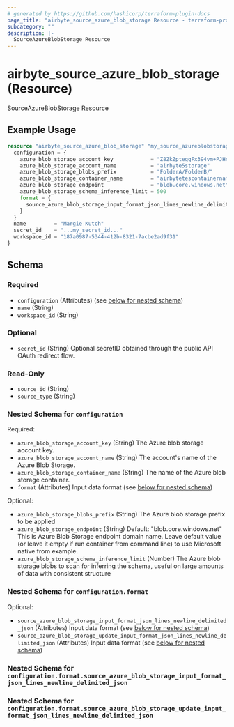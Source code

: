 ```yaml
---
# generated by https://github.com/hashicorp/terraform-plugin-docs
page_title: "airbyte_source_azure_blob_storage Resource - terraform-provider-airbyte"
subcategory: ""
description: |-
  SourceAzureBlobStorage Resource
---
```


# airbyte_source_azure_blob_storage (Resource)

SourceAzureBlobStorage Resource

## Example Usage

```terraform
resource "airbyte_source_azure_blob_storage" "my_source_azureblobstorage" {
  configuration = {
    azure_blob_storage_account_key            = "Z8ZkZpteggFx394vm+PJHnGTvdRncaYS+JhLKdj789YNmD+iyGTnG+PV+POiuYNhBg/ACS+LKjd%4FG3FHGN12Nd=="
    azure_blob_storage_account_name           = "airbyte5storage"
    azure_blob_storage_blobs_prefix           = "FolderA/FolderB/"
    azure_blob_storage_container_name         = "airbytetescontainername"
    azure_blob_storage_endpoint               = "blob.core.windows.net"
    azure_blob_storage_schema_inference_limit = 500
    format = {
      source_azure_blob_storage_input_format_json_lines_newline_delimited_json = {}
    }
  }
  name         = "Margie Kutch"
  secret_id    = "...my_secret_id..."
  workspace_id = "187a0987-5344-412b-8321-7acbe2ad9f31"
}
```

<!-- schema generated by tfplugindocs -->
## Schema

### Required

- `configuration` (Attributes) (see [below for nested schema](#nestedatt--configuration))
- `name` (String)
- `workspace_id` (String)

### Optional

- `secret_id` (String) Optional secretID obtained through the public API OAuth redirect flow.

### Read-Only

- `source_id` (String)
- `source_type` (String)

<a id="nestedatt--configuration"></a>
### Nested Schema for `configuration`

Required:

- `azure_blob_storage_account_key` (String) The Azure blob storage account key.
- `azure_blob_storage_account_name` (String) The account's name of the Azure Blob Storage.
- `azure_blob_storage_container_name` (String) The name of the Azure blob storage container.
- `format` (Attributes) Input data format (see [below for nested schema](#nestedatt--configuration--format))

Optional:

- `azure_blob_storage_blobs_prefix` (String) The Azure blob storage prefix to be applied
- `azure_blob_storage_endpoint` (String) Default: "blob.core.windows.net"
This is Azure Blob Storage endpoint domain name. Leave default value (or leave it empty if run container from command line) to use Microsoft native from example.
- `azure_blob_storage_schema_inference_limit` (Number) The Azure blob storage blobs to scan for inferring the schema, useful on large amounts of data with consistent structure

<a id="nestedatt--configuration--format"></a>
### Nested Schema for `configuration.format`

Optional:

- `source_azure_blob_storage_input_format_json_lines_newline_delimited_json` (Attributes) Input data format (see [below for nested schema](#nestedatt--configuration--format--source_azure_blob_storage_input_format_json_lines_newline_delimited_json))
- `source_azure_blob_storage_update_input_format_json_lines_newline_delimited_json` (Attributes) Input data format (see [below for nested schema](#nestedatt--configuration--format--source_azure_blob_storage_update_input_format_json_lines_newline_delimited_json))

<a id="nestedatt--configuration--format--source_azure_blob_storage_input_format_json_lines_newline_delimited_json"></a>
### Nested Schema for `configuration.format.source_azure_blob_storage_input_format_json_lines_newline_delimited_json`


<a id="nestedatt--configuration--format--source_azure_blob_storage_update_input_format_json_lines_newline_delimited_json"></a>
### Nested Schema for `configuration.format.source_azure_blob_storage_update_input_format_json_lines_newline_delimited_json`


